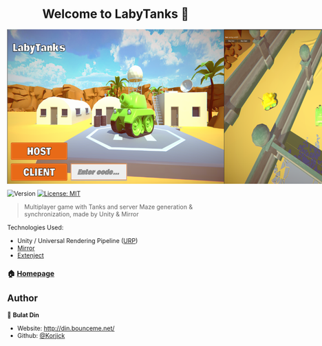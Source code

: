 ﻿<h1 align="center">Welcome to LabyTanks 👋</h1>
<div style="display: flex;">
<img alt="Version" width="640" height="360" src="https://github.com/Korjick/PET-LabyTanks/blob/master/1.png?raw=true" />
<img alt="Version" width="640" height="360" src="https://github.com/Korjick/PET-LabyTanks/blob/master/2.png?raw=true" />
</div>
<p>
  <img alt="Version" src="https://img.shields.io/badge/version-1.0-blue.svg?cacheSeconds=2592000" />
  <a href="#" target="_blank">
    <img alt="License: MIT" src="https://img.shields.io/badge/License-MIT-yellow.svg" />
  </a>
</p>

> Multiplayer game with Tanks and server Maze generation & synchronization, made by Unity & Mirror 

Technologies Used:
- Unity / Universal Rendering Pipeline ([URP](https://docs.unity3d.com/Packages/com.unity.render-pipelines.universal@17.0/manual/index.html))
- [Mirror](https://assetstore.unity.com/packages/tools/network/mirror-129321)
- [Extenject](https://assetstore.unity.com/packages/tools/utilities/extenject-dependency-injection-ioc-157735) 

### 🏠 [Homepage](https://github.com/Korjick/PET-LabyTanks)

## Author

👤 **Bulat Din**

* Website: http://din.bounceme.net/
* Github: [@Korjick](https://github.com/Korjick)

